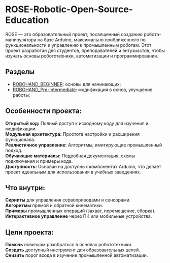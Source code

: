 # ROSE-Robotic-Open-Source-Education
ROSE — это образовательный проект, посвященный созданию робота-манипулятора на базе Arduino, максимально приближенного по функциональности и управлению к промышленным роботам. Этот проект разработан для студентов, преподавателей и энтузиастов, чтобы изучать основы робототехники, автоматизации и программирования.

## Разделы 
- [ROBOHAND_BEGINNER](https://github.com/EngineerZavoda/ROSE-Robotic-Open-Source-Education/tree/739c41199af915128a980bd11d0dc961301a81ca): основы для начинающих;
- [ROBOHAND_Pre-Intermediate](): модификация в основ, улучшение работы;

## Особенности проекта:
  **Открытый код:** Полный доступ к исходному коду для изучения и модификации.  
  **Модульная архитектура:** Простота настройки и расширения функционала.  
  **Реалистичное управление:** Алгоритмы, имитирующие промышленный подход.  
  **Обучающие материалы:** Подробная документация, схемы подключения и примеры кода.  
  **Доступность:** Основан на доступных компонентах Arduino, что делает проект идеальным для использования в учебных заведениях.  

## Что внутри:
  **Скрипты** для управления сервоприводами и сенсорами.  
  **Алгоритмы** прямой и обратной кинематики.  
  **Примеры** промышленных операций (захват, перемещение, сборка).  
  **Интерактивное управление** через ПК или мобильные устройства.  

## Цели проекта:
  **Помочь** новичкам разобраться в основах робототехники.  
  **Создать** доступный инструмент для образовательных целей.  
  **Снизить** порог входа в изучение промышленной автоматизации.  
